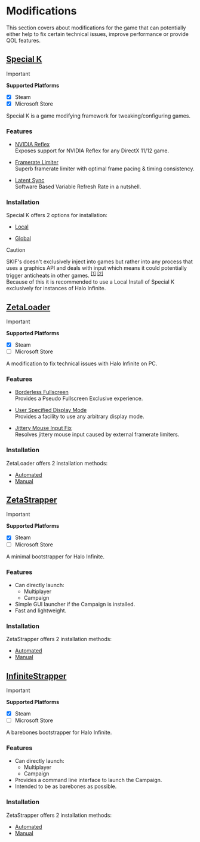 # Modifications
This section covers about modifications for the game that can potentially either help to fix certain technical issues, improve performance or provide QOL features.


## [Special K](https://github.com/SpecialKO/SpecialK)

> [!IMPORTANT]
> **Supported Platforms**
> - [x] Steam
> - [x] Microsoft Store

Special K is a game modifying framework for tweaking/configuring games.

### Features
- [NVIDIA Reflex](https://wiki.special-k.info/en/Advanced/Video#nvidia-reflex)<br>
    Exposes support for NVIDIA Reflex for any DirectX 11/12 game.

- [Framerate Limiter](https://wiki.special-k.info/en/Advanced/Video#frame-rate-limiter)<br>
    Superb framerate limiter with optimal frame pacing & timing consistency.

- [Latent Sync](https://wiki.special-k.info/en/Advanced/Video#latent-sync)<br>
    Software Based Variable Refresh Rate in a nutshell.

### Installation
Special K offers 2 options for installation:
- [Local](https://wiki.special-k.info/en/SpecialK/Local#set-up-a-local-install)

- [Global](https://wiki.special-k.info/SpecialK/Global#multiplayer-games)

> [!CAUTION]
> SKIF's doesn't exclusively inject into games but rather into any process that uses a graphics API and deals with input which means it could potentially trigger anticheats in other games. <sup><a href="https://wiki.special-k.info/SpecialK/Global#technical-info">[1]</a></sup> <sup><a href="https://wiki.special-k.info/SpecialK/Global#multiplayer-games">[2]</a></sup><br>
> Because of this it is recommended to use a Local Install of Special K exclusively for instances of Halo Infinite.<br>

## [ZetaLoader](https://github.com/Aetopia/ZetaLoader)

> [!IMPORTANT]
> **Supported Platforms**
> - [x] Steam
> - [ ] Microsoft Store

A modification to fix technical issues with Halo Infinite on PC.

### Features
- [Borderless Fullscreen](https://github.com/Aetopia/ZetaLoader#borderless-fullscreen)<br>
    Provides a Pseudo Fullscreen Exclusive experience.

- [User Specified Display Mode](https://github.com/Aetopia/ZetaLoader#user-specified-display-mode)<br>
    Provides a facility to use any arbitrary display mode.

- [Jittery Mouse Input Fix](https://github.com/Aetopia/ZetaLoader#jittery-mouse-input-fx)<br>
    Resolves jittery mouse input caused by external framerate limiters.

### Installation
ZetaLoader offers 2 installation methods:<br>
- [Automated](https://github.com/Aetopia/ZetaLoader#automated)
- [Manual](https://github.com/Aetopia/ZetaLoader#manual)

## [ZetaStrapper](https://github.com/Aetopia/ZetaStrapper)
> [!IMPORTANT]
> **Supported Platforms**
> - [x] Steam
> - [ ] Microsoft Store

A minimal bootstrapper for Halo Infinite.

### Features
- Can directly launch:
    - Multiplayer
    - Campaign
- Simple GUI launcher if the Campaign is installed.
- Fast and lightweight.

### Installation
ZetaStrapper offers 2 installation methods:<br>
- [Automated](https://github.com/Aetopia/ZetaStrapper#automated)
- [Manual](https://github.com/Aetopia/ZetaStrapper#manual)


## [InfiniteStrapper](https://github.com/Aetopia/ZetaStrapper)
> [!IMPORTANT]
> **Supported Platforms**
> - [x] Steam
> - [ ] Microsoft Store

A barebones bootstrapper for Halo Infinite.

### Features
- Can directly launch:
    - Multiplayer
    - Campaign
- Provides a command line interface to launch the Campaign.
- Intended to be as barebones as possible.

### Installation
ZetaStrapper offers 2 installation methods:<br>
- [Automated](https://github.com/Aetopia/InfiniteStrapper#automated)
- [Manual](https://github.com/Aetopia/InfiniteStrapper#manual)